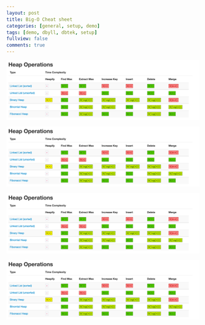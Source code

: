 ```yaml
---
layout: post
title: Big-O Cheat sheet
categories: [general, setup, demo]
tags: [demo, dbyll, dbtek, setup]
fullview: false
comments: true
---
```



![BigO_4](/img/2016/04/29/BigO_4.png "BigO_4")

![BigO_4](/img/2016/04/29/BigO_4.png "BigO_4")

![BigO_4](/img/2016/04/29/BigO_4.png "BigO_4")

![BigO_4](/img/2016/04/29/BigO_4.png "BigO_4")
